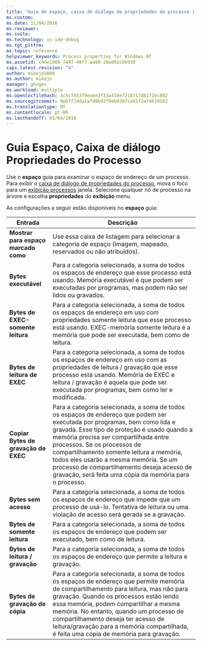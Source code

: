 ```yaml
---
title: "Guia de espaço, caixa de diálogo de propriedades do processo | Microsoft Docs"
ms.custom: 
ms.date: 11/04/2016
ms.reviewer: 
ms.suite: 
ms.technology: vs-ide-debug
ms.tgt_pltfrm: 
ms.topic: reference
helpviewer_keywords: Process properties for Windows NT
ms.assetid: c4de1866-7447-48f7-aa88-28ad92c0b930
caps.latest.revision: "4"
author: mikejo5000
ms.author: mikejo
manager: ghogen
ms.workload: multiple
ms.openlocfilehash: 4c5cf453f9eaee2f13a410e7218717d81f16c882
ms.sourcegitcommit: 9e6ff74da1afd8bd2f0e69387ce81f2a74619182
ms.translationtype: MT
ms.contentlocale: pt-BR
ms.lasthandoff: 01/04/2018
---
```

# <a name="space-tab-process-properties-dialog-box"></a>Guia Espaço, Caixa de diálogo Propriedades do Processo
Use o **espaço** guia para examinar o espaço de endereço de um processo. Para exibir o [caixa de diálogo de propriedades do processo](../debugger/process-properties-dialog-box.md), mova o foco para um [exibição processos](../debugger/processes-view.md) janela. Selecione qualquer nó de processo na árvore e escolha **propriedades** do **exibição** menu.  
  
 As configurações a seguir estão disponíveis no **espaço** guia:  
  
|Entrada|Descrição|  
|-----------|-----------------|  
|**Mostrar para espaço marcado como**|Use essa caixa de listagem para selecionar a categoria de espaço (imagem, mapeado, reservados ou não atribuídos).|  
|**Bytes executável**|Para a categoria selecionada, a soma de todos os espaços de endereço que esse processo está usando. Memória executável é que podem ser executadas por programas, mas podem não ser lidos ou gravados.|  
|**Bytes de EXEC-somente leitura**|Para a categoria selecionada, a soma de todos os espaços de endereço em uso com propriedades somente leitura que esse processo está usando. EXEC-memória somente leitura é a memória que pode ser executada, bem como de leitura.|  
|**Bytes de leitura de EXEC**|Para a categoria selecionada, a soma de todos os espaços de endereço em uso com as propriedades de leitura / gravação que esse processo está usando. Memória de EXEC e leitura / gravação é aquela que pode ser executada por programas, bem como ler e modificada.|  
|**Copiar Bytes de gravação de EXEC**|Para a categoria selecionada, a soma de todos os espaços de endereço que podem ser executada por programas, bem como lida e gravada. Esse tipo de proteção é usado quando a memória precisa ser compartilhada entre processos. Se os processos de compartilhamento somente leitura a memória, todos eles usarão a mesma memória. Se um processo de compartilhamento deseja acesso de gravação, será feita uma cópia da memória para o processo.|  
|**Bytes sem acesso**|Para a categoria selecionada, a soma de todos os espaços de endereço que impede que um processo de usá-lo. Tentativa de leitura ou uma violação de acesso será gerada se a gravação.|  
|**Bytes de somente leitura**|Para a categoria selecionada, a soma de todos os espaços de endereço que podem ser executado, bem como de leitura.|  
|**Bytes de leitura / gravação**|Para a categoria selecionada, a soma de todos os espaços de endereço que permite a leitura e gravação.|  
|**Bytes de gravação de cópia**|Para a categoria selecionada, a soma de todos os espaços de endereço que permite memória de compartilhamento para leitura, mas não para gravação. Quando os processos estão lendo essa memória, podem compartilhar a mesma memória. No entanto, quando um processo de compartilhamento deseja ter acesso de leitura/gravação para a memória compartilhada, é feita uma cópia de memória para gravação.|